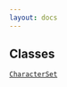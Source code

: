```yaml
---
layout: docs
---
```

## Classes

<a href="../object/CharacterSet.html#CharacterSet"
target="main"><code>CharacterSet</code></a>  
